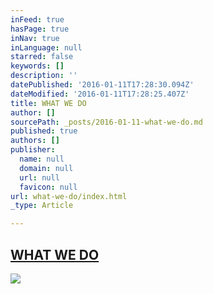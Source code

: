 ```yaml
---
inFeed: true
hasPage: true
inNav: true
inLanguage: null
starred: false
keywords: []
description: ''
datePublished: '2016-01-11T17:28:30.094Z'
dateModified: '2016-01-11T17:28:25.407Z'
title: WHAT WE DO
author: []
sourcePath: _posts/2016-01-11-what-we-do.md
published: true
authors: []
publisher:
  name: null
  domain: null
  url: null
  favicon: null
url: what-we-do/index.html
_type: Article

---
```

## [WHAT WE DO][0]
![](https://s3-us-west-2.amazonaws.com/the-grid-img/p/d34e6d10ec596fb0ba68a331bc6e58d13abcab5a.jpg)

[0]: mayday/what-we-do-detail